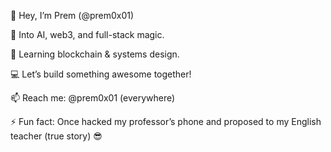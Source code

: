 👋 Hey, I’m Prem (@prem0x01)

👀 Into AI, web3, and full-stack magic.

🌱 Learning blockchain & systems design.

💻 Let’s build something awesome together!

📫 Reach me: @prem0x01 (everywhere)

⚡ Fun fact: Once hacked my professor’s phone and proposed to my English teacher (true story) 😎


<!---
prem0x01/prem0x01 is a ✨ special ✨ repository because its `README.md` (this file) appears on your GitHub profile.
You can click the Preview link to take a look at your changes.
--->
